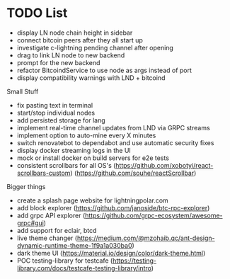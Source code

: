 # TODO List

- display LN node chain height in sidebar
- connect bitcoin peers after they all start up
- investigate c-lightning pending channel after opening
- drag to link LN node to new backend
- prompt for the new backend
- refactor BitcoindService to use node as args instead of port
- display compatibility warnings with LND + bitcoind

Small Stuff

- fix pasting text in terminal
- start/stop individual nodes
- add persisted storage for lang
- implement real-time channel updates from LND via GRPC streams
- implement option to auto-mine every X minutes
- switch renovatebot to dependabot and use automatic security fixes
- display docker streaming logs in the UI
- mock or install docker on build servers for e2e tests
- consistent scrollbars for all OS's (https://github.com/xobotyi/react-scrollbars-custom) (https://github.com/souhe/reactScrollbar)

Bigger things

- create a splash page website for lightningpolar.com
- add block explorer (https://github.com/janoside/btc-rpc-explorer)
- add grpc API explorer (https://github.com/grpc-ecosystem/awesome-grpc#gui)
- add support for eclair, btcd
- live theme changer (https://medium.com/@mzohaib.qc/ant-design-dynamic-runtime-theme-1f9a1a030ba0)
- dark theme UI (https://material.io/design/color/dark-theme.html)
- POC testing-library for testcafe (https://testing-library.com/docs/testcafe-testing-library/intro)
